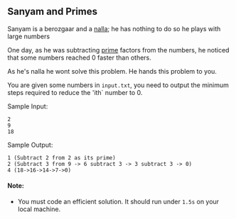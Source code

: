 ## Sanyam and Primes

Sanyam is a berozgaar and a [nalla](https://i.redd.it/70ur0veyu23a1.jpg); he has nothing to do so he plays with large numbers

One day, as he was subtracting [prime](https://i.redd.it/gksawnbn0qs91.jpg) factors from the numbers, he noticed that some numbers reached 0 faster than others.

As he's nalla he wont solve this problem. He hands this problem to you.

You are given some numbers in `input.txt`, you need to output the minimum steps required to reduce the 'ith` number to 0.

Sample Input:
```
2
9
18
```

Sample Output:
```
1 (Subtract 2 from 2 as its prime)
2 (Subtract 3 from 9 -> 6 subtract 3 -> 3 subtract 3 -> 0)
4 (18->16->14->7->0)
```

#### Note:
- You must code an efficient solution. It should run under `1.5s` on your local machine.
